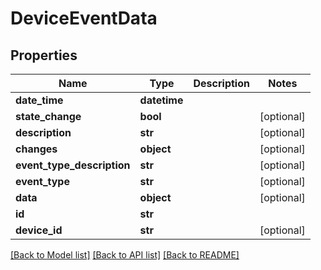 # DeviceEventData

## Properties
Name | Type | Description | Notes
------------ | ------------- | ------------- | -------------
**date_time** | **datetime** |  | 
**state_change** | **bool** |  | [optional] 
**description** | **str** |  | [optional] 
**changes** | **object** |  | [optional] 
**event_type_description** | **str** |  | [optional] 
**event_type** | **str** |  | [optional] 
**data** | **object** |  | [optional] 
**id** | **str** |  | 
**device_id** | **str** |  | [optional] 

[[Back to Model list]](../README.md#documentation-for-models) [[Back to API list]](../README.md#documentation-for-api-endpoints) [[Back to README]](../README.md)


